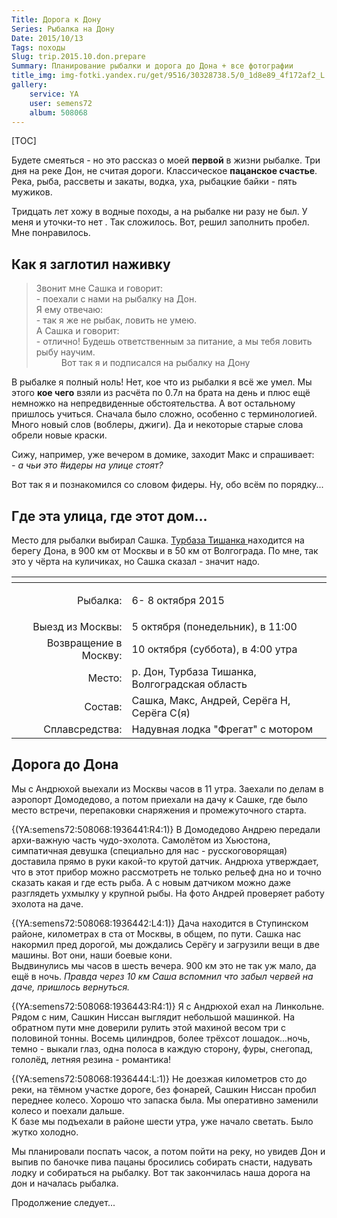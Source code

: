 ```yaml
---
Title: Дорога к Дону
Series: Рыбалка на Дону
Date: 2015/10/13
Tags: походы
Slug: trip.2015.10.don.prepare
Summary: Планирование рыбалки и дорога до Дона + все фотографии
title_img: img-fotki.yandex.ru/get/9516/30328738.5/0_1d8e89_4f172af2_L
gallery:
    service: YA
	user: semens72
	album: 508068
---
```


[TOC]

Будете смеяться - но это рассказ о моей **первой** в жизни рыбалке. Три дня на реке Дон, не считая дороги. Классическое **пацанское счастье**. Река, рыба, рассветы и закаты, водка, уха, рыбацкие байки - пять мужиков.

Тридцать лет хожу в водные походы, а на рыбалке ни разу не был. У меня и уточки-то нет <i class="fa fa-smile-o"></i>. Так сложилось. Вот, решил заполнить пробел. Мне понравилось.

## Как я заглотил наживку

<blockquote class="blockquote-reverse"><dt>
Звонит мне Сашка и говорит:<br/>
 - поехали с нами на рыбалку на Дон.<br/> 
Я ему отвечаю:<br/>
 - так я же не рыбак, ловить не умею. <br/>
А Сашка и говорит:<br/>
 - отлично! Будешь ответственным за питание, а мы тебя ловить рыбу научим.</dt>
 <dd>Вот так я и подписался на рыбалку на Дону</dd>
</blockquote>
 
В рыбалке я полный ноль! Нет, кое что из рыбалки я всё же умел. Мы этого **кое чего** взяли из расчёта по 0.7л на брата на день и плюс ещё немножко на непредвиденные обстоятельства. А вот остальному пришлось учиться. Сначала было сложно, особенно с терминологией. Много новый слов (воблеры, джиги). Да и некоторые старые слова обрели новые краски. 

Сижу, например, уже вечером в домике, заходит Макс и спрашивает:<br/>
 *- а чьи это #идеры на улице стоят?*
 
 Вот так я и познакомился со словом фидеры. Ну, обо всём по порядку...
 

## Где эта улица, где этот дом...

Место для рыбалки выбирал Сашка. <a href="https://turbaza.ru/volgogradskaya-oblast/id1794/" target="_blank">Турбаза Тишанка <span class="glyphicon glyphicon-new-window"></span></a> находится на берегу Дона, в 900 км от Москвы и в 50 км от Волгограда. По мне, так это у чёрта на куличиках, но Сашка сказал - значит надо.

<script type="text/javascript" charset="utf-8" src="https://api-maps.yandex.ru/services/constructor/1.0/js/?sid=VqQUfs_luXU-Y1kGotph0AgBdszc0DDt&width=100%&height=400px&lang=ru_RU&sourceType=constructor"></script>


<table class="table table-striped table-hover table-condensed"><thead><tr><th align="right"></th><th></th></tr></thead>
<tbody><tr><td align="right">

Рыбалка:</td><td>6- 8  октября 2015</td></tr><tr><td align="right">
Выезд из Москвы:</td><td>5 октября (понедельник), в 11:00</td></tr><tr><td align="right">
Возвращение в Москву:</td><td>10 октября (суббота), в 4:00 утра</td></tr><tr><td align="right">
Место:</td><td>р. Дон, Турбаза Тишанка, Волгоградская область		</td></tr><tr><td align="right">
Состав:</td><td>Сашка, Макс, Андрей, Серёга Н, Серёга С(я)</td></tr><tr><td align="right">
Сплавсредства:</td><td>Надувная лодка "Фрегат" с мотором</td>
</tr></tbody></table>

## Дорога до Дона


Мы с Андрюхой выехали из Москвы часов в 11 утра. Заехали по делам в аэропорт Домодедово, а потом приехали на дачу к Сашке, где было место встречи, перепаковки снаряжения и промежуточного старта.

{(YA:semens72:508068:1936441:R4:1)}
В Домодедово Андрею передали архи-важную часть чудо-эхолота. Самолётом из Хьюстона, симпатичная девушка (специально для нас - русскоговорящая) доставила прямо в руки какой-то крутой датчик. Андрюха утверждает, что в этот прибор можно рассмотреть  не только рельеф дна но и точно сказать какая и где есть рыба. А с новым датчиком можно даже разглядеть ухмылку у крупной рыбы. На фото Андрей проверяет работу эхолота на даче.

{(YA:semens72:508068:1936442:L4:1)}
Дача находится в Ступинском районе, километрах в ста от Москвы, в общем, по пути. Сашка нас накормил пред дорогой, мы дождались Серёгу и загрузили вещи в две машины.  Вот они, наши боевые кони.<br/> Выдвинулись мы часов в шесть вечера. 900 км это не так уж мало, да ещё в ночь. *Правда через 10 км Саша вспомнил что забыл червей на даче, пришлось вернуться.*

{(YA:semens72:508068:1936443:R4:1)}
Я с Андрюхой ехал на Линкольне. Рядом с ним, Сашкин Ниссан выглядит небольшой машинкой. На обратном пути мне доверили рулить этой махиной весом три с половиной тонны. Восемь цилиндров, более трёхсот лошадок...ночь, темно - выкали глаз, одна полоса в каждую сторону, фуры, снегопад, гололёд, летняя резина - романтика!  <i class="fa fa-smile-o"></i>

{(YA:semens72:508068:1936444:L:1)}
Не доезжая километров сто до реки, на тёмном участке дороге, без фонарей, Сашкин Ниссан пробил переднее колесо. Хорошо что запаска была. Мы оперативно заменили колесо и поехали дальше. <br/> К базе мы подъехали в районе шести утра, уже начало светать. Было жутко холодно.

Мы планировали поспать часок, а потом пойти на реку, но увидев Дон и выпив по баночке пива пацаны бросились собирать снасти, надувать лодку и собираться на рыбалку. Вот так закончилась наша дорога на дон и началась рыбалка.

Продолжение следует...


 
